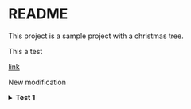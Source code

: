 # README

This project is a sample project with a christmas tree.

This a test

[link](README.md)

New modification

<details>
  <summary><b>Test 1 </b></summary>



</details>

